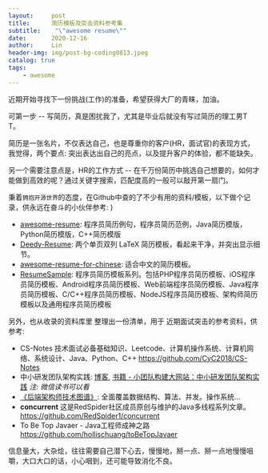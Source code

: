```yaml
---
layout:     post
title:      简历模板及突击资料参考集
subtitle:    "\"awesome resume\""
date:       2020-12-16
author:     Lin
header-img: img/post-bg-coding0813.jpeg
catalog: true
tags:
    - awesome
---
```


近期开始寻找下一份挑战(工作)的准备，希望获得大厂的青睐，加油。

可第一步 -- 写简历，真是困扰我了，尤其是毕业后就没有写过简历的理工男T T。

简历是一张名片，不仅表达自己，也是尊重你的客户(HR，面试官)的表现方式，我觉得，两个要点: 突出表达出自己的亮点，以及提升客户的体验，都不能缺失。

另一个需要注意点是，HR的工作方式 -- 在千万份简历中挑选自己想要的，如何才能做到高效的呢？通过关键字搜索，匹配度高的一般可以敲开第一扇门。

秉着`拥抱开源世界`的态度，在Github中查的了不少有用的资料/模板，以下做个记录，供永远在奋斗的小伙伴参考: )

* [awesome-resume](https://github.com/resumejob/awesome-resume): 程序员简历例句，程序员简历范例，Java简历模版，Python简历模版，C++简历模版
* [Deedy-Resume](https://github.com/deedy/Deedy-Resume): 两个单页双列 LaTeX 简历模板，看起来干净，并突出显示细节。
* [awesome-resume-for-chinese](https://github.com/dyweb/awesome-resume-for-chinese): 适合中文的简历模板。
* [ResumeSample](https://github.com/geekcompany/ResumeSample): 程序员简历模板系列。包括PHP程序员简历模板、iOS程序员简历模板、Android程序员简历模板、Web前端程序员简历模板、Java程序员简历模板、C/C++程序员简历模板、NodeJS程序员简历模板、架构师简历模板以及通用程序员简历模板

另外，也从收录的资料库里 整理出一份清单，用于 近期面试突击的参考资料，供参考:

* CS-Notes 技术面试必备基础知识、Leetcode、计算机操作系统、计算机网络、系统设计、Java、Python、C++ <https://github.com/CyC2018/CS-Notes>
* 中小研发团队架构实践: [博客](https://www.cnblogs.com/dotnet-arch-system/), [书籍 - 小团队构建大网站：中小研发团队架构实践](https://item.jd.com/12477683.html) *注: 微信读书可以看*
* [《后端架构师技术图谱》](https://github.com/xingshaocheng/architect-awesome): 全面覆盖数据结构、算法、并发。操作系统...
* **concurrent** 这是RedSpider社区成员原创与维护的Java多线程系列文章。<https://github.com/RedSpider1/concurrent>
* To Be Top Javaer - Java工程师成神之路 <https://github.com/hollischuang/toBeTopJavaer>

信息量大，大杂烩，往往需要自己潜下心去，慢慢地，掰一点、掰一点地慢慢咀嚼，大口大口的话，小心咽到，还可能导致消化不良。
